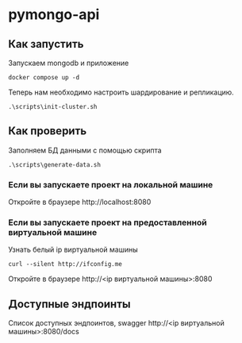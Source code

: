 # pymongo-api

## Как запустить

Запускаем mongodb и приложение

```shell
docker compose up -d
```

Теперь нам необходимо настроить шардирование и репликацию.

```shell  
.\scripts\init-cluster.sh
```

## Как проверить

Заполняем БД данными с помощью скрипта

```shell  
.\scripts\generate-data.sh
```

### Если вы запускаете проект на локальной машине

Откройте в браузере http://localhost:8080

### Если вы запускаете проект на предоставленной виртуальной машине

Узнать белый ip виртуальной машины

```shell
curl --silent http://ifconfig.me
```

Откройте в браузере http://<ip виртуальной машины>:8080

## Доступные эндпоинты

Список доступных эндпоинтов, swagger http://<ip виртуальной машины>:8080/docs